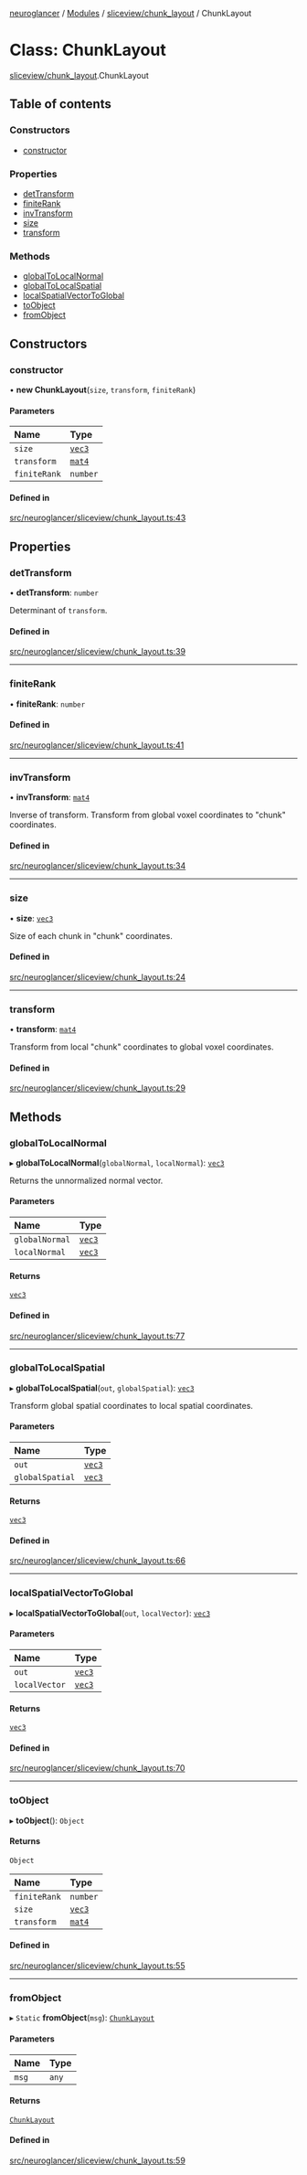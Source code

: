 [neuroglancer](../README.md) / [Modules](../modules.md) / [sliceview/chunk\_layout](../modules/sliceview_chunk_layout.md) / ChunkLayout

# Class: ChunkLayout

[sliceview/chunk_layout](../modules/sliceview_chunk_layout.md).ChunkLayout

## Table of contents

### Constructors

- [constructor](sliceview_chunk_layout.ChunkLayout.md#constructor)

### Properties

- [detTransform](sliceview_chunk_layout.ChunkLayout.md#dettransform)
- [finiteRank](sliceview_chunk_layout.ChunkLayout.md#finiterank)
- [invTransform](sliceview_chunk_layout.ChunkLayout.md#invtransform)
- [size](sliceview_chunk_layout.ChunkLayout.md#size)
- [transform](sliceview_chunk_layout.ChunkLayout.md#transform)

### Methods

- [globalToLocalNormal](sliceview_chunk_layout.ChunkLayout.md#globaltolocalnormal)
- [globalToLocalSpatial](sliceview_chunk_layout.ChunkLayout.md#globaltolocalspatial)
- [localSpatialVectorToGlobal](sliceview_chunk_layout.ChunkLayout.md#localspatialvectortoglobal)
- [toObject](sliceview_chunk_layout.ChunkLayout.md#toobject)
- [fromObject](sliceview_chunk_layout.ChunkLayout.md#fromobject)

## Constructors

### constructor

• **new ChunkLayout**(`size`, `transform`, `finiteRank`)

#### Parameters

| Name | Type |
| :------ | :------ |
| `size` | [`vec3`](util_geom.vec3.md) |
| `transform` | [`mat4`](util_geom.mat4.md) |
| `finiteRank` | `number` |

#### Defined in

[src/neuroglancer/sliceview/chunk_layout.ts:43](https://github.com/ActiveBrainAtlas2/neuroglancer/blob/1beb5d34/src/neuroglancer/sliceview/chunk_layout.ts#L43)

## Properties

### detTransform

• **detTransform**: `number`

Determinant of `transform`.

#### Defined in

[src/neuroglancer/sliceview/chunk_layout.ts:39](https://github.com/ActiveBrainAtlas2/neuroglancer/blob/1beb5d34/src/neuroglancer/sliceview/chunk_layout.ts#L39)

___

### finiteRank

• **finiteRank**: `number`

#### Defined in

[src/neuroglancer/sliceview/chunk_layout.ts:41](https://github.com/ActiveBrainAtlas2/neuroglancer/blob/1beb5d34/src/neuroglancer/sliceview/chunk_layout.ts#L41)

___

### invTransform

• **invTransform**: [`mat4`](util_geom.mat4.md)

Inverse of transform.  Transform from global voxel coordinates to "chunk" coordinates.

#### Defined in

[src/neuroglancer/sliceview/chunk_layout.ts:34](https://github.com/ActiveBrainAtlas2/neuroglancer/blob/1beb5d34/src/neuroglancer/sliceview/chunk_layout.ts#L34)

___

### size

• **size**: [`vec3`](util_geom.vec3.md)

Size of each chunk in "chunk" coordinates.

#### Defined in

[src/neuroglancer/sliceview/chunk_layout.ts:24](https://github.com/ActiveBrainAtlas2/neuroglancer/blob/1beb5d34/src/neuroglancer/sliceview/chunk_layout.ts#L24)

___

### transform

• **transform**: [`mat4`](util_geom.mat4.md)

Transform from local "chunk" coordinates to global voxel coordinates.

#### Defined in

[src/neuroglancer/sliceview/chunk_layout.ts:29](https://github.com/ActiveBrainAtlas2/neuroglancer/blob/1beb5d34/src/neuroglancer/sliceview/chunk_layout.ts#L29)

## Methods

### globalToLocalNormal

▸ **globalToLocalNormal**(`globalNormal`, `localNormal`): [`vec3`](util_geom.vec3.md)

Returns the unnormalized normal vector.

#### Parameters

| Name | Type |
| :------ | :------ |
| `globalNormal` | [`vec3`](util_geom.vec3.md) |
| `localNormal` | [`vec3`](util_geom.vec3.md) |

#### Returns

[`vec3`](util_geom.vec3.md)

#### Defined in

[src/neuroglancer/sliceview/chunk_layout.ts:77](https://github.com/ActiveBrainAtlas2/neuroglancer/blob/1beb5d34/src/neuroglancer/sliceview/chunk_layout.ts#L77)

___

### globalToLocalSpatial

▸ **globalToLocalSpatial**(`out`, `globalSpatial`): [`vec3`](util_geom.vec3.md)

Transform global spatial coordinates to local spatial coordinates.

#### Parameters

| Name | Type |
| :------ | :------ |
| `out` | [`vec3`](util_geom.vec3.md) |
| `globalSpatial` | [`vec3`](util_geom.vec3.md) |

#### Returns

[`vec3`](util_geom.vec3.md)

#### Defined in

[src/neuroglancer/sliceview/chunk_layout.ts:66](https://github.com/ActiveBrainAtlas2/neuroglancer/blob/1beb5d34/src/neuroglancer/sliceview/chunk_layout.ts#L66)

___

### localSpatialVectorToGlobal

▸ **localSpatialVectorToGlobal**(`out`, `localVector`): [`vec3`](util_geom.vec3.md)

#### Parameters

| Name | Type |
| :------ | :------ |
| `out` | [`vec3`](util_geom.vec3.md) |
| `localVector` | [`vec3`](util_geom.vec3.md) |

#### Returns

[`vec3`](util_geom.vec3.md)

#### Defined in

[src/neuroglancer/sliceview/chunk_layout.ts:70](https://github.com/ActiveBrainAtlas2/neuroglancer/blob/1beb5d34/src/neuroglancer/sliceview/chunk_layout.ts#L70)

___

### toObject

▸ **toObject**(): `Object`

#### Returns

`Object`

| Name | Type |
| :------ | :------ |
| `finiteRank` | `number` |
| `size` | [`vec3`](util_geom.vec3.md) |
| `transform` | [`mat4`](util_geom.mat4.md) |

#### Defined in

[src/neuroglancer/sliceview/chunk_layout.ts:55](https://github.com/ActiveBrainAtlas2/neuroglancer/blob/1beb5d34/src/neuroglancer/sliceview/chunk_layout.ts#L55)

___

### fromObject

▸ `Static` **fromObject**(`msg`): [`ChunkLayout`](sliceview_chunk_layout.ChunkLayout.md)

#### Parameters

| Name | Type |
| :------ | :------ |
| `msg` | `any` |

#### Returns

[`ChunkLayout`](sliceview_chunk_layout.ChunkLayout.md)

#### Defined in

[src/neuroglancer/sliceview/chunk_layout.ts:59](https://github.com/ActiveBrainAtlas2/neuroglancer/blob/1beb5d34/src/neuroglancer/sliceview/chunk_layout.ts#L59)
